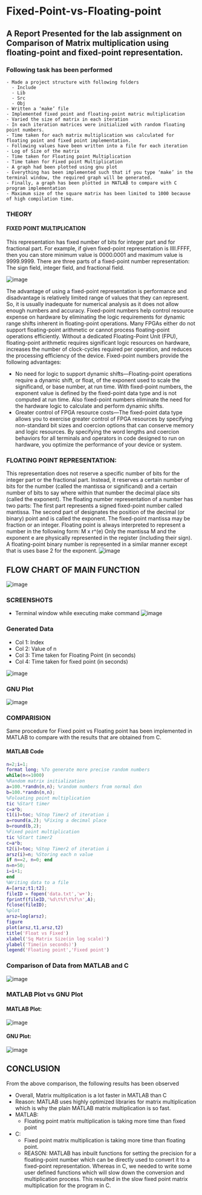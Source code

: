 # Fixed-Point-vs-Floating-point
## A Report Presented for the lab assignment on Comparison of Matrix multiplication using floating-point and fixed-point representation.

### Following task has been performed
```
- Made a project structure with following folders
  - Include
  - Lib 
  - Src  
  - Obj
- Written a ‘make’ file
- Implemented fixed point and floating-point matric multiplication
- Varied the size of matrix in each iteration
- In each iteration matrices were initialized with random floating point numbers.
- Time taken for each matrix multiplication was calculated for floating point and fixed point implementation.
- Following values have been written into a file for each iteration
- Log of Size of the matrix
- Time taken for Floating point Multiplication
- Time taken for Fixed point Multiplication
- A graph had been plotted using gnu plot
- Everything has been implemented such that if you type ‘make’ in the terminal window, the required graph will be generated.
- Finally, a graph has been plotted in MATLAB to compare with C program implementation
- Maximum size of the square matrix has been limited to 1000 because of high compilation time.
```
### THEORY
#### FIXED POINT MULTIPLICATION 

This representation has fixed number of bits for integer part and for fractional part. For example, if given fixed-point representation is IIII.FFFF, then you can store minimum value is 0000.0001 and maximum value is 9999.9999. There are three parts of a fixed-point number representation: The sign field, integer field, and fractional field.

![image](https://user-images.githubusercontent.com/86975877/148544440-ea75cccd-951c-4ad5-ae3b-189995c75f90.png) 

The advantage of using a fixed-point representation is performance and disadvantage is relatively limited range of values that they can represent. So, it is usually inadequate for numerical analysis as it does not allow enough numbers and accuracy.
Fixed-point numbers help control resource expense on hardware by eliminating the logic requirements for dynamic range shifts inherent in floating-point operations.
Many FPGAs either do not support floating-point arithmetic or cannot process floating-point operations efficiently. Without a dedicated Floating-Point Unit (FPU), floating-point arithmetic requires significant logic resources on hardware, increases the number of clock-cycles required per operation, and reduces the processing efficiency of the device.
Fixed-point numbers provide the following advantages:
- No need for logic to support dynamic shifts—Floating-point operations require a dynamic shift, or float, of the exponent used to scale the significand, or base number, at run time. With fixed-point numbers, the exponent value is defined by the fixed-point data type and is not computed at run time. Also fixed-point numbers eliminate the need for the hardware logic to calculate and perform dynamic shifts.
- Greater control of FPGA resource costs—The fixed-point data type allows you to exercise greater control of FPGA resources by specifying non-standard bit sizes and coercion options that can conserve memory and logic resources. By specifying the word lengths and coercion behaviors for all terminals and operators in code designed to run on hardware, you optimize the performance of your device or system.

### FLOATING POINT REPRESENTATION:
This representation does not reserve a specific number of bits for the integer part or the fractional part. Instead, it reserves a certain number of bits for the number (called the mantissa or significand) and a certain number of bits to say where within that number the decimal place sits (called the exponent).
The floating number representation of a number has two parts: The first part represents a signed fixed-point number called mantissa. The second part of designates the position of the decimal (or binary) point and is called the exponent. The fixed-point mantissa may be fraction or an integer. Floating point is always interpreted to represent a number in the following form: M x r^(e) Only the mantissa M and the exponent e are physically represented in the register (including their sign). A floating-point binary number is represented in a similar manner except that is uses base 2 for the exponent.
                              ![image](https://user-images.githubusercontent.com/86975877/148548598-19f3c0d2-531a-408d-a001-ea3a14ebaf09.png)
                              
## FLOW CHART OF MAIN FUNCTION

![image](https://user-images.githubusercontent.com/86975877/148548807-fe83a2bf-78c6-46d7-801e-1c3b421ede50.png)

### SCREENSHOTS
- Terminal window while executing make command
![image](https://user-images.githubusercontent.com/86975877/148549668-e2abc664-7e4d-4c65-b4e3-e982152ebe78.png)

### Generated Data

- Col 1: Index
- Col 2: Value of n
- Col 3: Time taken for Floating Point (in seconds)
- Col 4: Time taken for fixed point (in seconds)

![image](https://user-images.githubusercontent.com/86975877/148549767-25590043-67db-4734-935f-524956cf53c1.png)
 
 ### GNU Plot
 ![image](https://user-images.githubusercontent.com/86975877/148549953-735c6351-5f12-4358-a1c4-f97c9ecaa991.png)


### COMPARISION
Same procedure for Fixed point vs Floating point has been implemented in MATLAB to compare with the results that are obtained from C.

#### MATLAB Code
```matlab
n=2;i=1;
format long; %To generate more precise random numbers
while(n<=1000)
%Random matrix initialization
a=100.*randn(n,n); %random numbers from normal dxn
b=100.*randn(n,n);
%Foloating point multiplication
tic %Start timer
c=a*b;
t1(i)=toc; %Stop Timer2 of iteration i
a=round(a,2); %Fixing a decimal place
b=round(b,2);
%Fixed point multiplication
tic %Start timer2
c=a*b;
t2(i)=toc; %Stop Timer2 of iteration i
arsz(i)=n; %Storing each n value
if n==2, n=0; end
n=n+50;
i=i+1;
end
%Writing data to a file
A=[arsz;t1;t2];
fileID = fopen('data.txt','w+');
fprintf(fileID,'%d\t%f\t%f\n',A);
fclose(fileID);
%plot
arsz=log(arsz);
figure
plot(arsz,t1,arsz,t2)
title('Float vs Fixed')
xlabel('Sq Matrix Size(in log scale)')
ylabel('Time(in seconds)')
legend('Floating point','Fixed point')
```
### Comparison of Data from MATLAB and C

![image](https://user-images.githubusercontent.com/86975877/148550222-72e46f5b-9c88-4cef-963c-a54c0b05ae07.png)


### MATLAB Plot vs GNU Plot

#### MATLAB Plot:
![image](https://user-images.githubusercontent.com/86975877/148550308-621e1394-d668-43a2-96a8-4ed0aabe4964.png)

#### GNU Plot:
![image](https://user-images.githubusercontent.com/86975877/148550359-ae8069ab-c6c6-44be-b6ad-d2b4a3eb311b.png)

## CONCLUSION
From the above comparison, the following results has been observed
- Overall, Matrix multiplication is a lot faster in MATLAB than C
- Reason: MATLAB uses highly optimized libraries for matrix multiplication which is why the plain MATLAB matrix multiplication is so fast.
- MATLAB:
    - Floating point matrix multiplication is taking more time than fixed point
 - C:
    - Fixed point matrix multiplication is taking more time than floating point.
    - REASON: MATLAB has inbuilt functions for setting the precision for a floating-point number which can be directly used to convert it to a fixed-point representation. Whereas in C, we needed to write some user defined functions which will slow down the conversion and multiplication process. This resulted in the slow fixed point matrix multiplication for the program in C.


